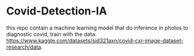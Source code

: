 # Covid-Detection-IA
this repo contain a machine learning model that do inference in photos to diagnostic covid, train with the data: https://www.kaggle.com/datasets/sid321axn/covid-cxr-image-dataset-research/data.
